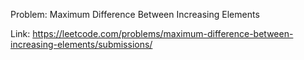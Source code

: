 Problem: Maximum Difference Between Increasing Elements

Link: https://leetcode.com/problems/maximum-difference-between-increasing-elements/submissions/
